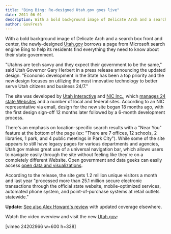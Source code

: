 ```yaml
---
title: "Bing Bing: Re-designed Utah.gov goes live"
date: 2011-06-01
description: With a bold background image of Delicate Arch and a search box front and center, the newly-designed Utah.gov  borrows a page from Microsoft search engine Bing to help its residents find everything they need to know about their state government.
author: GovFresh
---
```




With a bold background image of Delicate Arch and a search box front and center, the newly-designed <a href="http://www.utah.gov">Utah.gov</a> borrows a page from Microsoft search engine Bing to help its residents find everything they need to know about their state government.

"Utahns are tech savvy and they expect their government to be the same," said Utah Governor Gary Herbert in a press release announcing the updated design. "Economic development in the State has been a top priority and the new design focuses on utilizing the most innovative technology to better serve Utah citizens and business 24/7."

The site was developed by <a href="https://secure.utah.gov/utahinteractive/">Utah Interactive</a> and <a href="http://www.egov.com/Pages/default.aspx">NIC Inc.</a>, which <a href="http://www.egov.com/Partners/Pages/default.aspx">manages 24 state Websites</a> and a number of local and federal sites. According to an NIC representative via email, design for the new site began 18 months ago, with the first design sign-off 12 months later followed by a 6-month development process.

There's an emphasis on location-specific search results with a "Near You" feature at the bottom of the page (ex: "There are 7 offices, 12 schools, 2 libraries, 1 park, and 4 public meetings in Park City"). While some of the site appears to still have legacy pages for various departments and agencies, Utah.gov makes great use of a universal navigation bar, which allows users to navigate easily through the site without feeling like they're on a completely different Website. Open government and data geeks can easily access <a href="http://www.utah.gov/data/">open data and visualizations</a>. 

According to the release, the site gets 1.2 million unique visitors a month and last year "processed more than 25.1 million secure electronic transactions through the official state website, mobile-optimized services, automated phone system, and point-of-purchase systems at retail outlets statewide."

<strong>Update: </strong><a href="http://gov20.govfresh.com/utah-gov-2-0-personalized-search-centric-design-real-time-content/">See also Alex Howard's review</a> with updated coverage elsewhere.

Watch the video overview and visit the new <a href="http://utah.gov">Utah.gov</a>:

[vimeo 24202966 w=600 h=338]
